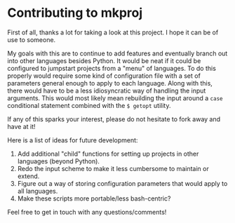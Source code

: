 # Contributing to mkproj  
  
  First of all, thanks a lot for taking a look at this project. I hope it can be of use to someone.
  
  My goals with this are to continue to add features and eventually branch out into other languages besides Python. It would be neat if it could be configured to jumpstart projects from a "menu" of languages. To do this properly would require some kind of configuration file with a set of parameters general enough to apply to each language. Along with this, there would have to be a less idiosyncratic way of handling the input arguments. This would most likely mean rebuilding the input around a `case` conditional statement combined with the `$ getopt` utility.
  
  If any of this sparks your interest, please do not hesitate to fork away and have at it!
  
  Here is a list of ideas for future development:
  1) Add additional "child" functions for setting up projects in other languages (beyond Python).
  2) Redo the input scheme to make it less cumbersome to maintain or extend.
  3) Figure out a way of storing configuration parameters that would apply to all languages.
  4) Make these scripts more portable/less bash-centric?
  
  Feel free to get in touch with any questions/comments!
